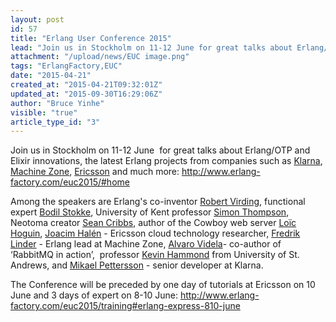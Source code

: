 ```yaml
---
layout: post
id: 57
title: "Erlang User Conference 2015"
lead: "Join us in Stockholm on 11-12 June for great talks about Erlang/OTP and Elixir innovations, the latest Erlang projects from companies such as Klarna, Machine Zone, Ericsson and much more: http://www.erlang-factory.com/euc2015/#home "
attachment: "/upload/news/EUC image.png"
tags: "ErlangFactory,EUC"
date: "2015-04-21"
created_at: "2015-04-21T09:32:01Z"
updated_at: "2015-09-30T16:29:06Z"
author: "Bruce Yinhe"
visible: "true"
article_type_id: "3"
---
```


 Join us in Stockholm on 11-12 June  for great talks about Erlang/OTP and Elixir innovations, the latest Erlang projects from companies such as [Klarna](https://klarna.com), [Machine Zone](https://www.machinezone.com/), [Ericsson](http://www.ericsson.com/) and much more: <http://www.erlang-factory.com/euc2015/#home>

 Among the speakers are Erlang's co-inventor [Robert Virding](http://www.erlang-factory.com/euc2015/robert-virding), functional expert [Bodil Stokke](http://www.erlang-factory.com/euc2015/bodil-stokke), University of Kent professor [Simon Thompson](http://www.erlang-factory.com/euc2015/simon-thompson), Neotoma creator [Sean Cribbs](http://www.erlang-factory.com/euc2015/sean-cribbs), author of the Cowboy web server [Loïc Hoguin](http://www.erlang-factory.com/euc2015/loic-hoguin), [Joacim Halén](http://www.erlang-factory.com/euc2015/joacim-halen) - Ericsson cloud technology researcher, [Fredrik Linder](http://www.erlang-factory.com/euc2015/fredrik-linder) - Erlang lead at Machine Zone, [Alvaro Videla](http://www.erlang-factory.com/euc2015/alvaro-videla)- co-author of ‘RabbitMQ in action’,  professor [Kevin Hammond](http://www.erlang-factory.com/euc2015/kevin-hammond) from University of St. Andrews, and [Mikael Pettersson](http://www.erlang-factory.com/euc2015/mikael-pettersson) - senior developer at Klarna.

 The Conference will be preceded by one day of tutorials at Ericsson on 10 June and 3 days of expert on 8-10 June: <http://www.erlang-factory.com/euc2015/training#erlang-express-810-june>

